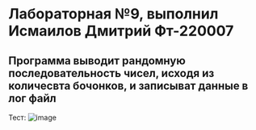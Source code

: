 # Лабораторная №9, выполнил Исмаилов Дмитрий Фт-220007
## Программа выводит рандомную последовательность чисел, исходя из количесвта бочонков, и записыват данные в лог файл

Тест: 
![image](https://github.com/Dmitrij228Ismailov/lab9/assets/146659406/68ac459b-a8bc-4dc8-972b-9da81a7f8cac)

